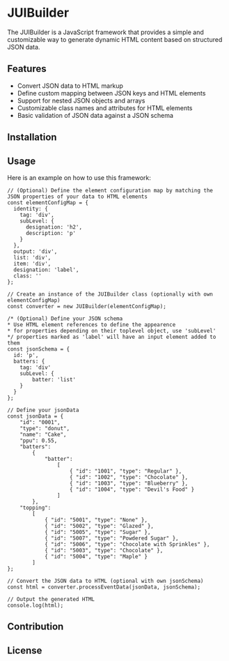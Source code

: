 # JUIBuilder

The JUIBuilder is a JavaScript framework that provides a simple and customizable way to generate dynamic HTML content based on structured JSON data.

## Features

- Convert JSON data to HTML markup
- Define custom mapping between JSON keys and HTML elements
- Support for nested JSON objects and arrays
- Customizable class names and attributes for HTML elements
- Basic validation of JSON data against a JSON schema

## Installation

## Usage
Here is an example on how to use this framework: 
```
// (Optional) Define the element configuration map by matching the JSON properties of your data to HTML elements
const elementConfigMap = {
  identity: {
    tag: 'div',
    subLevel: {
      designation: 'h2',
      description: 'p'
    }
  },
  output: 'div',
  list: 'div',
  item: 'div',
  designation: 'label',
  class: ''
};

// Create an instance of the JUIBuilder class (optionally with own elementConfigMap)
const converter = new JUIBuilder(elementConfigMap);

/* (Optional) Define your JSON schema
* Use HTML element references to define the appearence 
* for properties depending on their toplevel object, use 'subLevel'
*/ properties marked as 'label' will have an input element added to them
const jsonSchema = {
  id: 'p',
  batters: { 
    tag: 'div'
    subLevel: {
        batter: 'list'
    }
  }
};

// Define your jsonData
const jsonData = {
	"id": "0001",
	"type": "donut",
	"name": "Cake",
	"ppu": 0.55,
	"batters":
		{
			"batter":
				[
					{ "id": "1001", "type": "Regular" },
					{ "id": "1002", "type": "Chocolate" },
					{ "id": "1003", "type": "Blueberry" },
					{ "id": "1004", "type": "Devil's Food" }
				]
		},
	"topping":
		[
			{ "id": "5001", "type": "None" },
			{ "id": "5002", "type": "Glazed" },
			{ "id": "5005", "type": "Sugar" },
			{ "id": "5007", "type": "Powdered Sugar" },
			{ "id": "5006", "type": "Chocolate with Sprinkles" },
			{ "id": "5003", "type": "Chocolate" },
			{ "id": "5004", "type": "Maple" }
		]
};

// Convert the JSON data to HTML (optional with own jsonSchema)
const html = converter.processEventData(jsonData, jsonSchema);

// Output the generated HTML
console.log(html);
```

## Contribution

## License 
